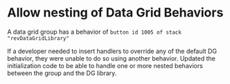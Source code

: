 # Allow nesting of Data Grid Behaviors

A data grid group has a behavior of
`button id 1005 of stack "revDataGridLibrary"`

If a developer needed to insert handlers to override any of the
default DG behavior, they were unable to do so using another behavior.
Updated the initialization code to be able to handle one or more nested
behaviors between the group and the DG library.
